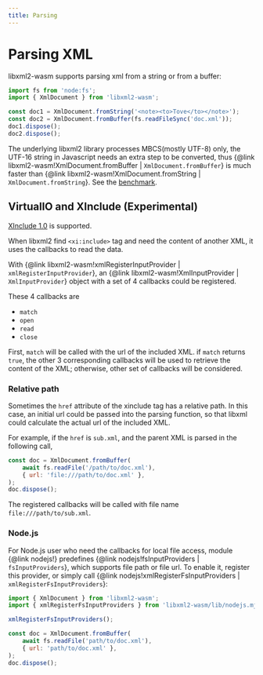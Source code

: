```yaml
---
title: Parsing
---
```


# Parsing XML

libxml2-wasm supports parsing xml from a string or from a buffer:

```js
import fs from 'node:fs';
import { XmlDocument } from 'libxml2-wasm';

const doc1 = XmlDocument.fromString('<note><to>Tove</to></note>');
const doc2 = XmlDocument.fromBuffer(fs.readFileSync('doc.xml'));
doc1.dispose();
doc2.dispose();
```

The underlying libxml2 library processes MBCS(mostly UTF-8) only,
the UTF-16 string in Javascript needs an extra step to be converted,
thus {@link libxml2-wasm!XmlDocument.fromBuffer | `XmlDocument.fromBuffer`} is much faster than {@link libxml2-wasm!XmlDocument.fromString | `XmlDocument.fromString`}.
See the [benchmark](performance.md).

## VirtualIO and XInclude (Experimental)

[XInclude 1.0](https://www.w3.org/TR/xinclude/) is supported.

When libxml2 find `<xi:include>` tag and need the content of another XML,
it uses the callbacks to read the data.

With {@link libxml2-wasm!xmlRegisterInputProvider | `xmlRegisterInputProvider`}, 
an {@link libxml2-wasm!XmlInputProvider | `XmlInputProvider`} object with a set of 4 callbacks could be registered.

These 4 callbacks are
- `match`
- `open`
- `read`
- `close`

First, `match` will be called with the url of the included XML.
if `match` returns `true`,
the other 3 corresponding callbacks will be used to retrieve the content of the XML;
otherwise, other set of callbacks will be considered.

### Relative path
Sometimes the `href` attribute of the xinclude tag has a relative path.
In this case, an initial url could be passed into the parsing function,
so that libxml could calculate the actual url of the included XML.

For example, if the `href` is `sub.xml`,
and the parent XML is parsed in the following call,

```js
const doc = XmlDocument.fromBuffer(
    await fs.readFile('/path/to/doc.xml'),
    { url: 'file:///path/to/doc.xml' },
);
doc.dispose();

```

The registered callbacks will be called with file name `file:///path/to/sub.xml`.

### Node.js

For Node.js user who need the callbacks for local file access,
module {@link nodejs!} predefines {@link nodejs!fsInputProviders | `fsInputProviders`},
which supports file path or file url.
To enable it, register this provider,
or simply call {@link nodejs!xmlRegisterFsInputProviders | `xmlRegisterFsInputProviders`}:

```js
import { XmlDocument } from 'libxml2-wasm';
import { xmlRegisterFsInputProviders } from 'libxml2-wasm/lib/nodejs.mjs';

xmlRegisterFsInputProviders();

const doc = XmlDocument.fromBuffer(
    await fs.readFile('path/to/doc.xml'),
    { url: 'path/to/doc.xml' },
);
doc.dispose();
```
